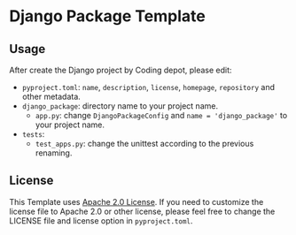 # Django Package Template

## Usage

After create the Django project by Coding depot, please edit:

- `pyproject.toml`: `name`, `description`, `license`, `homepage`, `repository` and other metadata.
- `django_package`: directory name to your project name.
  - `app.py`: change `DjangoPackageConfig` and `name = 'django_package'` to your project name.
- `tests`:
  - `test_apps.py`: change the unittest according to the previous renaming.

## License

This Template uses [Apache 2.0 License](LICENSE). If you need to customize the license file to Apache 2.0 or other license, please feel free to change the LICENSE file and license option in `pyproject.toml`.
